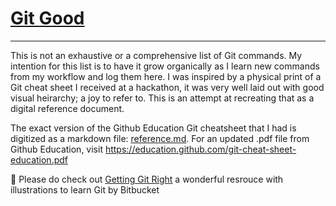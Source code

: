 # [Git Good](reference.md)

---

This is not an exhaustive or a comprehensive list of Git commands. My intention for this list is to have it grow organically as I learn new commands from my workflow and log them here. I was inspired by a physical print of a Git cheat sheet I received at a hackathon, it was very well laid out with good visual heirarchy; a joy to refer to. This is an attempt at recreating that as a digital reference document.

The exact version of the Github Education Git cheatsheet that I had is digitized as a markdown file: [reference.md](reference.md). For an updated .pdf file from Github Education, visit https://education.github.com/git-cheat-sheet-education.pdf

🔎 Please do check out [Getting Git Right](https://www.atlassian.com/git) a wonderful resrouce with illustrations to learn Git by Bitbucket 
